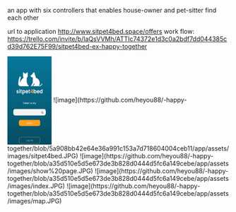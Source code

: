 an app with six controllers that enables house-owner and pet-sitter find each other

url to application http://www.sitpet4bed.space/offers
work flow: https://trello.com/invite/b/IaQsVVMh/ATTIc74372e1d3c0a2bdf7dd044385cd39d762E75F99/sitpet4bed-ex-happy-together

<img align="center"  src="https://github.com/heyou88/-happy-together/blob/5a908bb42e64e36a991c153a7d718604004ceb11/app/assets/images/sitpet4bed.JPG" alt="bootstrap" width="100" height="200"/>
![image](https://github.com/heyou88/-happy-together/blob/5a908bb42e64e36a991c153a7d718604004ceb11/app/assets/images/sitpet4bed.JPG)
![image](https://github.com/heyou88/-happy-together/blob/a35d510e5d5e673de3b828d0444d5fc6a149cebe/app/assets/images/show%20page.JPG)
![image](https://github.com/heyou88/-happy-together/blob/a35d510e5d5e673de3b828d0444d5fc6a149cebe/app/assets/images/index.JPG)
![image](https://github.com/heyou88/-happy-together/blob/a35d510e5d5e673de3b828d0444d5fc6a149cebe/app/assets/images/map.JPG)

